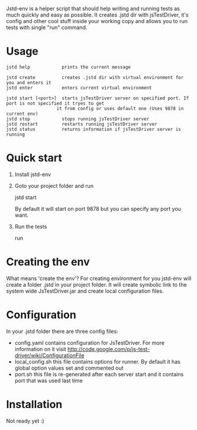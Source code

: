 Jstd-env is a helper script that should help writing and running tests as much quickly and easy as possible.
It creates .jstd dir with jsTestDriver, it's config and other cool stuff inside your working copy and
allows you to run tests with single "run" command.

Usage
=====
    jstd help            prints the current message

    jstd create          creates .jstd dir with virtual environment for you and enters it
    jstd enter           enters current virtual environment

    jstd start [<port>]  starts jsTestDriver server on specified port. If port is not specified it tryes to get
                       it from config or uses default one (Uses 9878 in current env)
    jstd stop            stops running jsTestDriver server
    jstd restart         restarts running jsTestDriver server
    jstd status          returns information if jsTestDriver server is running


Quick start
===========

1.  Install jstd-env
2.  Goto your project folder and run

    jstd start

    By default it will start on port 9878 but you can specify any port you want.
3.  Run the tests

    run

Creating the env
================
What means 'create the env'?
For creating environment for you jstd-env will create a folder .jstd in your project folder.
It will create symbolic link to the system wide JsTestDriver.jar and create local configuration files.

Configuration
=============
In your .jstd folder there are three config files:

*  config.yaml contains configuration for JsTestDriver. For more information on it visit http://code.google.com/p/js-test-driver/wiki/ConfigurationFile
*  local_config.sh this file contains options for runner. By default it has global option values set and commented out
*  port.sh this file is re-generated after each server start and it contains port that was used last time

Installation
============

Not ready yet :)
